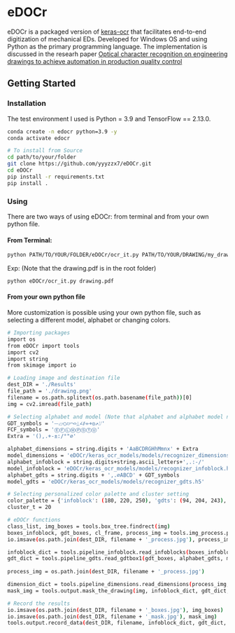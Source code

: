# eDOCr

eDOCr is a packaged version of [keras-ocr](https://github.com/faustomorales/keras-ocr) that facilitates end-to-end digitization of mechanical EDs. Developed for Windows OS and using Python as the primary programming language. The implementation is discussed in the researh paper [Optical character recognition on engineering drawings to achieve automation in production quality control](https://www.frontiersin.org/articles/10.3389/fmtec.2023.1154132/full) 

## Getting Started

### Installation

The test environment I used is Python = 3.9 and TensorFlow == 2.13.0.


```bash
conda create -n edocr python=3.9 -y 
conda activate edocr

# To install from Source
cd path/to/your/folder
git clone https://github.com/yyyzzx7/eDOCr.git
cd eDOCr
pip install -r requirements.txt
pip install .
```

### Using 

There are two ways of using eDOCr: from terminal and from your own python file.

#### From Terminal:

```bash
python PATH/TO/YOUR/FOLDER/eDOCr/ocr_it.py PATH/TO/YOUR/DRAWING/my_drawing.pdf
```
Exp: (Note that the drawing.pdf is in the root folder)
```bash
python eDOCr/ocr_it.py drawing.pdf
```

#### From your own python file

More customization is possible using your own python file, such as selecting a different model, alphabet or changing colors.

```bash
# Importing packages
import os
from eDOCr import tools
import cv2
import string
from skimage import io

# Loading image and destination file
dest_DIR = './Results'
file_path = './drawing.png'
filename = os.path.splitext(os.path.basename(file_path))[0]
img = cv2.imread(file_path)

# Selecting alphabet and model (Note that alphabet and alphabet model need to match)
GDT_symbols = '⏤⏥○⌭⌒⌓⏊∠⫽⌯⌖◎↗⌰'
FCF_symbols = 'ⒺⒻⓁⓂⓅⓈⓉⓊ'
Extra = '(),.+-±:/°"⌀'

alphabet_dimensions = string.digits + 'AaBCDRGHhMmnx' + Extra
model_dimensions = 'eDOCr/keras_ocr_models/models/recognizer_dimensions.h5'
alphabet_infoblock = string.digits+string.ascii_letters+',.:-/'
model_infoblock = 'eDOCr/keras_ocr_models/models/recognizer_infoblock.h5'
alphabet_gdts = string.digits + ',.⌀ABCD' + GDT_symbols
model_gdts = 'eDOCr/keras_ocr_models/models/recognizer_gdts.h5'

# Selecting personalized color palette and cluster setting
color_palette = {'infoblock': (180, 220, 250), 'gdts': (94, 204, 243), 'dimensions': (93, 206, 175), 'frame': (167, 234, 82), 'flag': (241, 65, 36)}
cluster_t = 20

# eDOCr functions
class_list, img_boxes = tools.box_tree.findrect(img)
boxes_infoblock, gdt_boxes, cl_frame, process_img = tools.img_process.process_rect(class_list, img)
io.imsave(os.path.join(dest_DIR, filename + '_process.jpg'), process_img)

infoblock_dict = tools.pipeline_infoblock.read_infoblocks(boxes_infoblock, img, alphabet_infoblock, model_infoblock)
gdt_dict = tools.pipeline_gdts.read_gdtbox1(gdt_boxes, alphabet_gdts, model_gdts, alphabet_dimensions, model_dimensions)
 
process_img = os.path.join(dest_DIR, filename + '_process.jpg')

dimension_dict = tools.pipeline_dimensions.read_dimensions(process_img, alphabet_dimensions, model_dimensions, cluster_t)
mask_img = tools.output.mask_the_drawing(img, infoblock_dict, gdt_dict, dimension_dict, cl_frame, color_palette)

# Record the results
io.imsave(os.path.join(dest_DIR, filename + '_boxes.jpg'), img_boxes)
io.imsave(os.path.join(dest_DIR, filename + '_mask.jpg'), mask_img)
tools.output.record_data(dest_DIR, filename, infoblock_dict, gdt_dict, dimension_dict)
```
